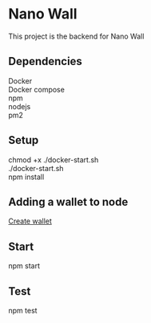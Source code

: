 # Nano Wall
This project is the backend for Nano Wall  
    
## Dependencies  
Docker  
Docker compose  
npm  
nodejs  
pm2  
  
## Setup  
  
chmod +x ./docker-start.sh  
./docker-start.sh  
npm install  
  
## Adding a wallet to node
  
[Create wallet](https://github.com/nanocurrency/nano-node/wiki/Docker-node#setting-up-a-wallet-and-adding-accounts)  
  
## Start  
npm start  
  
## Test  
npm test  
